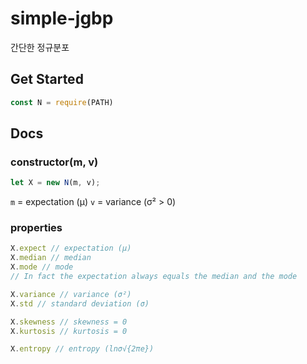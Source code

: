 # simple-jgbp
간단한 정규분포

## Get Started
```js
const N = require(PATH)
```

## Docs
### constructor(m, v)
```js
let X = new N(m, v);
```
`m` = expectation (μ)
`v` = variance (σ² > 0)

### properties
```js
X.expect // expectation (μ)
X.median // median
X.mode // mode
// In fact the expectation always equals the median and the mode

X.variance // variance (σ²)
X.std // standard deviation (σ)

X.skewness // skewness = 0
X.kurtosis // kurtosis = 0

X.entropy // entropy (lnσ√{2πe})
```
